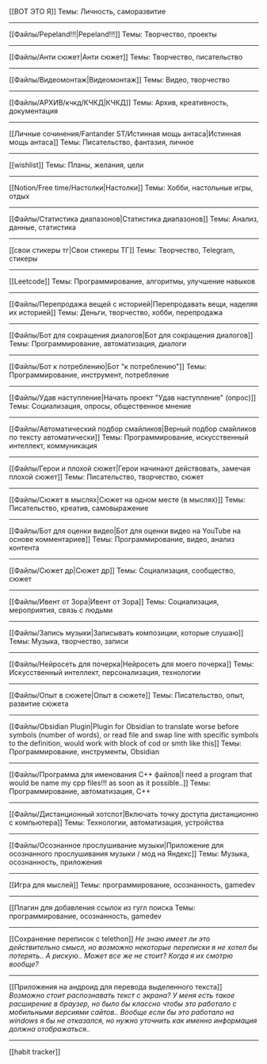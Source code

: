 [[ВОТ ЭТО Я]]
Темы: Личность, саморазвитие

---
[[Файлы/Pepeland!!!|Pepeland!!!]]
Темы: Творчество, проекты

---
[[Файлы/Анти сюжет|Анти сюжет]]
Темы: Творчество, писательство

---
[[Файлы/Видеомонтаж|Видеомонтаж]]
Темы: Видео, творчество

---
[[Файлы/АРХИВ/кчкд/КЧКД|КЧКД]]
Темы: Архив, креативность, документация

---
[[Личные сочинения/Fantander ST/Истинная мощь антаса|Истинная мощь антаса]]
Темы: Писательство, фантазия, личное

---
[[wishlist]]
Темы: Планы, желания, цели

---
[[Notion/Free time/Настолки|Настолки]]
Темы: Хобби, настольные игры, отдых

---
[[Файлы/Статистика диапазонов|Статистика диапазонов]]
Темы: Анализ, данные, статистика

---
[[свои стикеры тг|Свои стикеры ТГ]]
Темы: Творчество, Telegram, стикеры

---
[[Leetcode]]
Темы: Программирование, алгоритмы, улучшение навыков

---
[[Файлы/Перепродажа вещей с историей|Перепродавать вещи, наделяя их историей]]
Темы: Деньги, творчество, хобби, перепродажа

---
[[Файлы/Бот для сокращения диалогов|Бот для сокращения диалогов]]
Темы: Программирование, автоматизация, диалоги

---
[[Файлы/Бот к потреблению|Бот "к потреблению"]]
Темы: Программирование, инструмент, потребление

---
[[Файлы/Удав наступление|Начать проект "Удав наступление" (опрос)]]
Темы: Социализация, опросы, общественное мнение

---
[[Файлы/Автоматический подбор смайликов|Верный подбор смайликов по тексту автоматически]]
Темы: Программирование, искусственный интеллект, коммуникация

---
[[Файлы/Герои и плохой сюжет|Герои начинают действовать, замечая плохой сюжет]]
Темы: Писательство, творчество, сюжет

---
[[Файлы/Сюжет в мыслях|Сюжет на одном месте (в мыслях)]]
Темы: Писательство, креатив, самовыражение

---
[[Файлы/Бот для оценки видео|Бот для оценки видео на YouTube на основе комментариев]]
Темы: Программирование, видео, анализ контента

---
[[Файлы/Сюжет др|Сюжет др]]
Темы: Социализация, сообщество, сюжет

---
[[Файлы/Ивент от Зора|Ивент от Зора]]
Темы: Социализация, мероприятия, связь с людьми

---
[[Файлы/Запись музыки|Записывать композиции, которые слушаю]]
Темы: Музыка, творчество, записи

---
[[Файлы/Нейросеть для почерка|Нейросеть для моего почерка]]
Темы: Искусственный интеллект, персонализация, технологии

---
[[Файлы/Опыт в сюжете|Опыт в сюжете]]
Темы: Писательство, опыт, развитие сюжета

---
[[Файлы/Obsidian Plugin|Plugin for Obsidian to translate worse before symbols (number of words), or read file and swap line with specific symbols to the definition, would work with block of cod or smth like this]]
Темы: Программирование, инструменты, Obsidian

---
[[Файлы/Программа для именования C++ файлов|I need a program that would be name my cpp files!!! as soon as it possible..]]
Темы: Программирование, автоматизация, C++

---
[[Файлы/Дистанционный хотспот|Включать точку доступа дистанционно с компьютера]]
Темы: Технологии, автоматизация, устройства

---
[[Файлы/Осознанное прослушивание музыки|Приложение для осознанного прослушивания музыки / мод на Яндекс]]
Темы: Музыка, осознанность, приложения

---
[[Игра для мыслей]]
Темы: программирование, осознанность, gamedev

---
[[Плагин для добавления ссылок из гугл поиска
Темы: программирование, осознанность, gamedev

---
[[Сохранение переписок с telethon]]
*Не знаю имеет ли это действительно смысл, но возможно некоторые переписки я не хотел бы потерять.. А рискую.. Может все же не стоит? Когда я их смотрю вообще?*

---
[[Приложения на андроид для перевода выделенного текста]]
*Возможно стоит распознавать текст с экрана? У меня есть такое расширение в браузер, но было бы классно чтобы это работало с мобильными версиями сайтов.. Вообще если бы это работало на windows я бы не отказался, но нужно уточнить как именно информация должна отображаться..*

---
[[habit tracker]]
